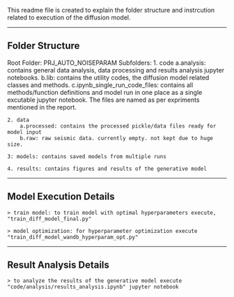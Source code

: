 This readme file is created to explain the folder structure and instrcution related to execution of the diffusion model.

--------------------------------------------------------------------------------------
Folder Structure
--------------------------------------------------------------------------------------

Root Folder: PRJ_AUTO_NOISEPARAM
Subfolders:
    1. code
        a.analysis: contains general data analysis, data processing and results analysis jupyter notebooks.
        b.lib: contains the utility codes, the diffusion model related classes and methods.
        c.ipynb_single_run_code_files: contains all methods/function definitions and model run in one place as a single excutable jupyter notebook. The files are named as per expriments mentioned in the report.

    2. data
        a.processed: contains the processed pickle/data files ready for model input
        b.raw: raw seismic data. currently empty. not kept due to huge size.

    3: models: contains saved models from multiple runs

    4. results: contains figures and results of the generative model


--------------------------------------------------------------------------------------
Model Execution Details
--------------------------------------------------------------------------------------

    > train model: to train model with optimal hyperparameters execute, "train_diff_model_final.py"
    
    > model optimization: for hyperparameter optimization execute "train_diff_model_wandb_hyperparam_opt.py"
    

--------------------------------------------------------------------------------------
Result Analysis Details
--------------------------------------------------------------------------------------

    > to analyze the results of the generative model execute "code/analysis/results_analysis.ipynb" jupyter notebook
